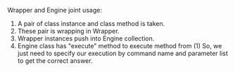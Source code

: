 Wrapper and Engine joint usage: 
1) A pair of class instance and class method is taken. 
2) These pair is wrapping in Wrapper. 
3) Wrapper instances push into Engine collection. 
4) Engine class has "execute" method to execute method from (1)
So, we just need to specify our execution by command name and parameter list to get the correct answer.